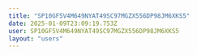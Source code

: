 ```yaml
---
title: "SP10GF5V4M649NYAT49SC97MGZX556DP98JM6XKS5"
date: 2025-01-09T23:09:19.753Z
user: SP10GF5V4M649NYAT49SC97MGZX556DP98JM6XKS5
layout: "users"
---
```

    